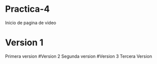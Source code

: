 # Practica-4
Inicio de pagina de video
# Version 1
Primera version
#Version 2
Segunda version
#Version 3
Tercera Version

